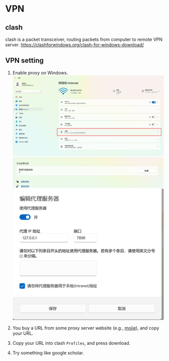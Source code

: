 # VPN

## clash
clash is a packet transceiver, routing packets from computer to remote VPN server.
https://clashforwindows.org/clash-for-windows-download/

## VPN setting
1. Enable proxy on Windows.
![proxy-1](proxy-setting-1.png)
![proxy-2](proxy-setting-2.png)
![proxy-3](proxy-setting-3.png)

2. You buy a URL from some proxy server website (e.g., [mojie](https://mojie.me/)), and copy your URL.

3. Copy your URL into clash `Profiles`, and press download.

4. Try something like google scholar.